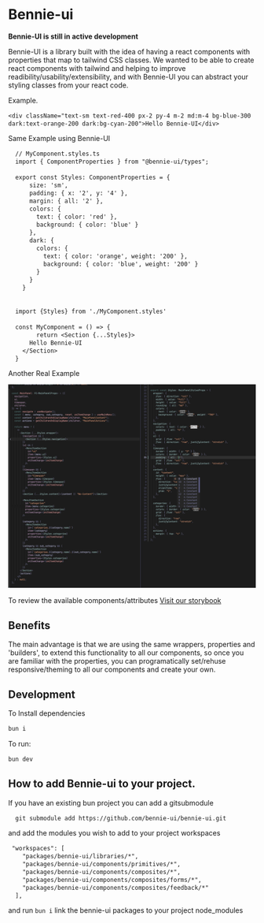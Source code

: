 # Bennie-ui

**Bennie-UI is still in active development**

Bennie-UI is a library built with the idea of having a react components with properties that map to tailwind CSS classes.
We wanted to be able to create react components with tailwind and helping to improve readibility/usability/extensibility, and with Bennie-UI you can abstract your styling classes from your react code.

Example.

```
<div className="text-sm text-red-400 px-2 py-4 m-2 md:m-4 bg-blue-300 dark:text-orange-200 dark:bg-cyan-200">Hello Bennie-UI</div>
```

Same Example using Bennie-UI

```
  // MyComponent.styles.ts
  import { ComponentProperties } from "@bennie-ui/types";

  export const Styles: ComponentProperties = {
      size: 'sm',
      padding: { x: '2', y: '4' },
      margin: { all: '2' },
      colors: {
        text: { color: 'red' },
        background: { color: 'blue' }
      },
      dark: {
        colors: {
          text: { color: 'orange', weight: '200' },
          background: { color: 'blue', weight: '200' }
        }
      }
    }


  import {Styles} from './MyComponent.styles'

  const MyComponent = () => {
        return <Section {...Styles}>
      Hello Bennie-UI
    </Section>
  }
```

Another Real Example

![image](docs/assets/MainMenu%20Example.png)

To review the available components/attributes [Visit our storybook](https://storybook.bennie-ui.com/)

## Benefits

The main advantage is that we are using the same wrappers, properties and 'builders', to extend this functionality to all our components, so once you are familiar with the properties, you can programatically set/rehuse responsive/theming to all our components and create your own.

## Development

To Install dependencies

```bash
bun i
```

To run:

```bash
bun dev
```

## How to add Bennie-ui to your project.

If you have an existing bun project you can add a gitsubmodule

```
  git submodule add https://github.com/bennie-ui/bennie-ui.git
```

and add the modules you wish to add to your project workspaces

```
 "workspaces": [
    "packages/bennie-ui/libraries/*",
    "packages/bennie-ui/components/primitives/*",
    "packages/bennie-ui/components/composites/*",
    "packages/bennie-ui/components/composites/forms/*",
    "packages/bennie-ui/components/composites/feedback/*"
  ],
```

and run `bun i` link the bennie-ui packages to your project node_modules

